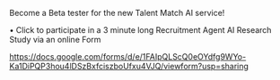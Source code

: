 
Become a Beta tester for the new Talent Match AI service! 

•	Click to participate in a 3 minute long Recruitment Agent AI Research Study via an online Form

https://docs.google.com/forms/d/e/1FAIpQLScQ0eOYdfg9WYo-Ka1DiPQP3hou4lDSzBxfciszboUfxu4VJQ/viewform?usp=sharing
